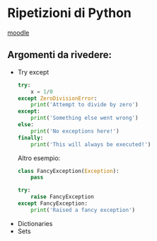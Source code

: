 # Ripetizioni di Python

[moodle](https://elearning.dei.unipd.it/course/view.php?id=4707)

## Argomenti da rivedere:

- Try except 
  ```python
  try:
      x = 1/0
  except ZeroDivisionError:
      print('Attempt to divide by zero')
  except:
      print('Something else went wrong')
  else:
      print('No exceptions here!')
  finally:
      print('This will always be executed!')
  ```
  Altro esempio:
  ```python
  class FancyException(Exception):
      pass

  try:
      raise FancyException
  except FancyException:
      print('Raised a fancy exception')
  ```
- Dictionaries
- Sets

